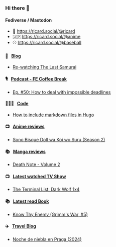 ### Hi there 👋

#### Fediverse / Mastodon

- 🐘 https://ricard.social/@ricard
- 🇯🇵 https://ricard.social/@anime
- ⚾️ https://ricard.social/@baseball

#### 📝 &nbsp;&nbsp;[Blog](https://ricard.blog)

- [Re-watching The Last Samurai](https://ricard.blog/personal/re-watching-the-last-samurai/)

#### 🎙 &nbsp;&nbsp;[Podcast - FE Coffee Break](https://frontend.coffee)

- [Ep. #50: How to deal with impossible deadlines](https://share.transistor.fm/s/03d6fd95)

#### 👨🏻‍💻 &nbsp;&nbsp;[Code](https://ricard.dev)

- [How to include markdown files in Hugo](https://ricard.dev/how-to-include-markdown-files-in-hugo/)

#### 📺 &nbsp;&nbsp;[Anime reviews](https://anime.ricard.blog)

- [Sono Bisque Doll wa Koi wo Suru (Season 2)](https://anime.ricard.blog/reviews/sono-bisque-doll-wa-koi-wo-suru-season-2/)

#### 📚 &nbsp;&nbsp;[Manga reviews](https://anime.ricard.blog)

- [Death Note - Volume 2](https://manga.ricard.blog/reviews/death-note/volume/2/)

#### 📺 &nbsp;&nbsp;[Latest watched TV Show](https://quicoto.github.io/reviews/tv-shows)

- [The Terminal List: Dark Wolf 1x4](https://quicoto.github.io/reviews/tv-shows/the-terminal-list-dark-wolf/1x4)

#### 📚 &nbsp;&nbsp;[Latest read Book](https://ricard.blog/books/)

- [Know Thy Enemy (Grimm&#39;s War, #5)](https://www.goodreads.com/review/show/7019803899?utm_medium=api&amp;utm_source=rss)

#### ✈️ &nbsp;&nbsp;[Travel Blog](https://www.quicoto.com/)

- [Noche de niebla en Praga (2024)](https://www.quicoto.com/noche-de-niebla-en-praga-2024/)
